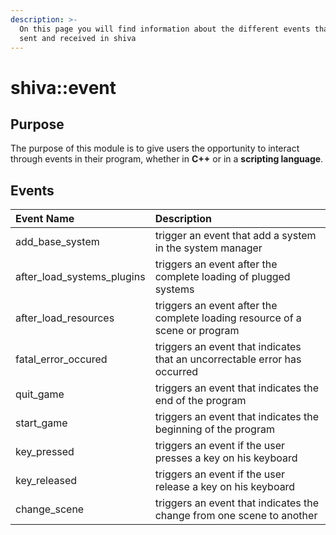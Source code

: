 ```yaml
---
description: >-
  On this page you will find information about the different events that can be
  sent and received in shiva
---
```


# shiva::event

## Purpose

The purpose of this module is to give users the opportunity to interact through events in their program, whether in **C++** or in a **scripting language**.

## Events

| Event Name | Description |
| :--- | :--- |
| add\_base\_system | trigger an event that add a system in the system manager |
| after\_load\_systems\_plugins | triggers an event after the complete loading of plugged systems |
| after\_load\_resources | triggers an event after the complete loading resource of a scene or program |
| fatal\_error\_occured | triggers an event that indicates that an uncorrectable error has occurred |
| quit\_game | triggers an event that indicates the end of the program |
| start\_game | triggers an event that indicates the beginning of the program |
| key\_pressed | triggers an event if the user presses a key on his keyboard |
| key\_released | triggers an event if the user release a key on his keyboard |
| change\_scene | triggers an event that indicates the change from one scene to another |

